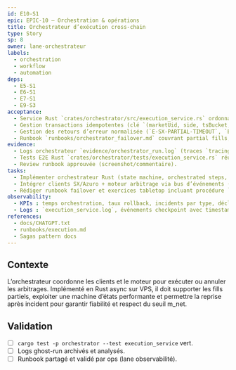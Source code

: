 ```yaml
---
id: E10-S1
epic: EPIC-10 — Orchestration & opérations
title: Orchestrateur d’exécution cross-chain
type: Story
sp: 8
owner: lane-orchestrateur
labels:
  - orchestration
  - workflow
  - automation
deps:
  - E5-S1
  - E6-S1
  - E7-S1
  - E9-S3
acceptance:
  - Service Rust `crates/orchestrator/src/execution_service.rs` ordonnançant SX → Azuro avec TTL SX ≤ 800 ms et TTL Azuro ≤ 2,5 s, bouton pause/safe-stop drain propre, enforcement flag `REAL_MONEY=true` avant lancement et enchaînement hedge alt-line/total si jambe B échoue.
  - Gestion transactions idempotentes (clé `(marketUid, side, tsBucket, nonce)`), reprise sur incident (checkpoint) et persistance `orchestrator/state_store` (SQLite/SeaORM) incluant auto-pause si `fill_ratio < 60 %` (fenêtre 20 trades), `p95 accept-time > 1 s`, ou détection sequencer Arbitrum / RPC SX Rollup down issue des probes lane observabilité.
  - Gestion des retours d’erreur normalisée (`E-SX-PARTIAL-TIMEOUT`, `E-AZU-ΔODD-THRESH`, etc.) sans panics muets et timestamps logs au format UTC ISO8601.
  - Runbook `runbooks/orchestrator_failover.md` couvrant partial fills, timeouts, auto-cancel heartbeat, déclenchement auto-pause (fill ratio, latence, sequencer/RPC) et reprise mode dégradé.
evidence:
  - Logs orchestrateur `evidence/orchestrator_run.log` (traces `tracing` JSON) pour 30 scénarios ghost.
  - Tests E2E Rust `crates/orchestrator/tests/execution_service.rs` réussis (`cargo test`).
  - Review runbook approuvée (screenshot/commentaire).
tasks:
  - Implémenter orchestrateur Rust (state machine, orchestrated steps, retries) avec `tokio`, `async-trait`, enforcement clé idempotente et horodatage UTC.
  - Intégrer clients SX/Azuro + moteur arbitrage via bus d’événements (`nats`/`redis`) avec backpressure, mapping erreurs vers codes standards et hooks auto-pause (fill ratio, latence, sequencer/RPC down).
  - Rédiger runbook failover et exercices tabletop incluant procédure `REAL_MONEY` gate, reprise auto-pause et tests de déclenchement.
observability:
  - KPIs : temps orchestration, taux rollback, incidents par type, déclenchements auto-pause par cause.
  - Logs : `execution_service.log`, événements checkpoint avec timestamps UTC et codes erreur.
references:
  - docs/CHATGPT.txt
  - runbooks/execution.md
  - Sagas pattern docs
---
```


## Contexte
L’orchestrateur coordonne les clients et le moteur pour exécuter ou annuler les arbitrages. Implémenté en Rust async sur VPS, il doit supporter les fills partiels, exploiter une machine d’états performante et permettre la reprise après incident pour garantir fiabilité et respect du seuil m_net.

## Validation
- [ ] `cargo test -p orchestrator --test execution_service` vert.
- [ ] Logs ghost-run archivés et analysés.
- [ ] Runbook partagé et validé par ops (lane observabilité).
